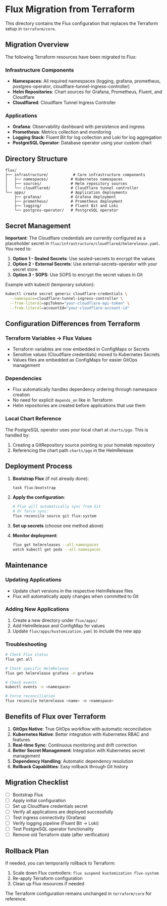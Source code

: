 # Flux Migration from Terraform

This directory contains the Flux configuration that replaces the Terraform setup in `terraform/core`. 

## Migration Overview

The following Terraform resources have been migrated to Flux:

### Infrastructure Components

- **Namespaces**: All required namespaces (logging, grafana, prometheus, postgres-operator, cloudflare-tunnel-ingress-controller)
- **Helm Repositories**: Chart sources for Grafana, Prometheus, Fluent, and Cloudflare
- **Cloudflared**: Cloudflare Tunnel Ingress Controller

### Applications

- **Grafana**: Observability dashboard with persistence and ingress
- **Prometheus**: Metrics collection and monitoring
- **Logging Stack**: Fluent Bit for log collection and Loki for log aggregation
- **PostgreSQL Operator**: Database operator using your custom chart

## Directory Structure

```
flux/
├── infrastructure/           # Core infrastructure components
│   ├── namespaces/          # Kubernetes namespaces
│   ├── sources/             # Helm repository sources
│   └── cloudflared/         # Cloudflare tunnel controller
└── apps/                    # Application deployments
    ├── grafana/             # Grafana deployment
    ├── prometheus/          # Prometheus deployment
    ├── logging/             # Fluent Bit and Loki
    └── postgres-operator/   # PostgreSQL operator
```

## Secret Management

**Important**: The Cloudflare credentials are currently configured as a placeholder secret in `flux/infrastructure/cloudflared/helmrelease.yaml`. You need to:

1. **Option 1 - Sealed Secrets**: Use sealed-secrets to encrypt the values
2. **Option 2 - External Secrets**: Use external-secrets-operator with your secret store
3. **Option 3 - SOPS**: Use SOPS to encrypt the secret values in Git

Example with kubectl (temporary solution):

```bash
kubectl create secret generic cloudflare-credentials \
  --namespace=cloudflare-tunnel-ingress-controller \
  --from-literal=apiToken="your-cloudflare-api-token" \
  --from-literal=accountId="your-cloudflare-account-id"
```

## Configuration Differences from Terraform

### Terraform Variables → Flux Values
- Terraform variables are now embedded in ConfigMaps or Secrets
- Sensitive values (Cloudflare credentials) moved to Kubernetes Secrets
- Values files are embedded as ConfigMaps for easier GitOps management

### Dependencies
- Flux automatically handles dependency ordering through namespace creation
- No need for explicit `depends_on` like in Terraform
- Helm repositories are created before applications that use them

### Local Chart Reference
The PostgreSQL operator uses your local chart at `charts/pgo`. This is handled by:
1. Creating a GitRepository source pointing to your homelab repository
2. Referencing the chart path `charts/pgo` in the HelmRelease

## Deployment Process

1. **Bootstrap Flux** (if not already done):
   ```bash
   task flux:bootstrap
   ```

2. **Apply the configuration**:
   ```bash
   # Flux will automatically sync from Git
   # Or force sync:
   flux reconcile source git flux-system
   ```

3. **Set up secrets** (choose one method above)

4. **Monitor deployment**:
   ```bash
   flux get helmreleases --all-namespaces
   watch kubectl get pods --all-namespaces
   ```

## Maintenance

### Updating Applications
- Update chart versions in the respective HelmRelease files
- Flux will automatically apply changes when committed to Git

### Adding New Applications
1. Create a new directory under `flux/apps/`
2. Add HelmRelease and ConfigMap for values
3. Update `flux/apps/kustomization.yaml` to include the new app

### Troubleshooting
```bash
# Check Flux status
flux get all

# Check specific HelmRelease
flux get helmrelease grafana -n grafana

# Check events
kubectl events -n <namespace>

# Force reconciliation
flux reconcile helmrelease <name> -n <namespace>
```

## Benefits of Flux over Terraform

1. **GitOps Native**: True GitOps workflow with automatic reconciliation
2. **Kubernetes Native**: Better integration with Kubernetes RBAC and features
3. **Real-time Sync**: Continuous monitoring and drift correction
4. **Better Secret Management**: Integration with Kubernetes secret management
5. **Dependency Handling**: Automatic dependency resolution
6. **Rollback Capabilities**: Easy rollback through Git history

## Migration Checklist

- [ ] Bootstrap Flux
- [ ] Apply initial configuration
- [ ] Set up Cloudflare credentials secret
- [ ] Verify all applications are deployed successfully
- [ ] Test ingress connectivity (Grafana)
- [ ] Verify logging pipeline (Fluent Bit → Loki)
- [ ] Test PostgreSQL operator functionality
- [ ] Remove old Terraform state (after verification)

## Rollback Plan

If needed, you can temporarily rollback to Terraform:
1. Scale down Flux controllers: `flux suspend kustomization flux-system`
2. Re-apply Terraform configuration
3. Clean up Flux resources if needed

The Terraform configuration remains unchanged in `terraform/core` for reference.
